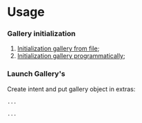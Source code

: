 # Usage


### Gallery initialization

1. [Initialization gallery from file](./initialization_gallery_from_file.md);
2. [Initialization gallery programmatically](./initialization_gallery_programmatically.md);


### Launch Gallery's

Create intent and put gallery object in extras:
```
...

...
```





